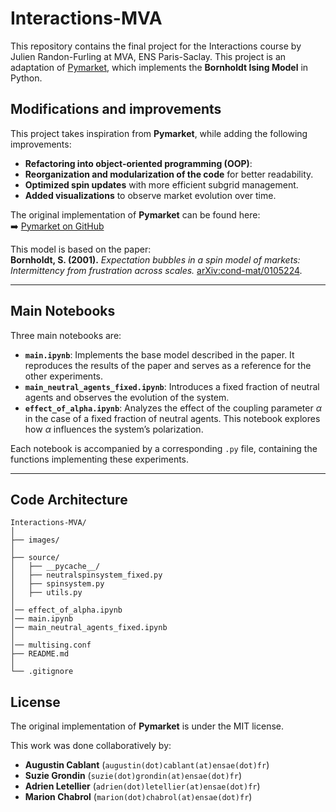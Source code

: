 # Interactions-MVA

This repository contains the final project for the Interactions course by Julien Randon-Furling at MVA, ENS Paris-Saclay.
This project is an adaptation of [Pymarket](https://github.com/kenokrieger/pymarket), which implements the **Bornholdt Ising Model** in Python. 

## Modifications and improvements

This project takes inspiration from **Pymarket**, while adding the following improvements:
- **Refactoring into object-oriented programming (OOP)**:
- **Reorganization and modularization of the code** for better readability.
- **Optimized spin updates** with more efficient subgrid management.
- **Added visualizations** to observe market evolution over time.

The original implementation of **Pymarket** can be found here:  
➡️ [Pymarket on GitHub](https://github.com/kenokrieger/pymarket)

This model is based on the paper:  
**Bornholdt, S. (2001).** *Expectation bubbles in a spin model of markets: Intermittency from frustration across scales.* [arXiv:cond-mat/0105224](http://arxiv.org/abs/cond-mat/0105224).

---

## Main Notebooks

Three main notebooks are:

- **`main.ipynb`**: Implements the base model described in the paper. It reproduces the results of the paper and serves as a reference for the other experiments.
- **`main_neutral_agents_fixed.ipynb`**: Introduces a fixed fraction of neutral agents and observes the evolution of the system.
- **`effect_of_alpha.ipynb`**: Analyzes the effect of the coupling parameter $\alpha$ in the case of a fixed fraction of neutral agents. This notebook explores how $\alpha$ influences the system’s polarization.

Each notebook is accompanied by a corresponding `.py` file, containing the functions implementing these experiments.

---
## Code Architecture

```plaintext
Interactions-MVA/
│
├── images/                                     
│
├── source/                    
│   ├── __pycache__/             
│   ├── neutralspinsystem_fixed.py
│   ├── spinsystem.py            
│   ├── utils.py
│             
│── effect_of_alpha.ipynb   
│── main.ipynb             
│── main_neutral_agents_fixed.ipynb 
│
│── multising.conf    
├── README.md                 
│
└── .gitignore
```

## **License**

The original implementation of **Pymarket** is under the MIT license.

This work was done collaboratively by:

- **Augustin Cablant** (`augustin(dot)cablant(at)ensae(dot)fr`)
- **Suzie Grondin** (`suzie(dot)grondin(at)ensae(dot)fr`)
- **Adrien Letellier** (`adrien(dot)letellier(at)ensae(dot)fr`)
- **Marion Chabrol** (`marion(dot)chabrol(at)ensae(dot)fr`)

